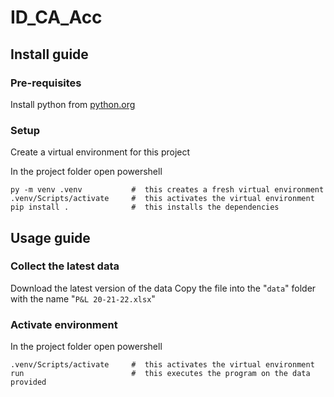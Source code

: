# ID_CA_Acc

## Install guide

### Pre-requisites

Install python from [python.org](https://www.python.org/downloads/)

### Setup

Create a virtual environment for this project

In the project folder open powershell

```shell
py -m venv .venv           #  this creates a fresh virtual environment
.venv/Scripts/activate     #  this activates the virtual environment
pip install .              #  this installs the dependencies
```

## Usage guide

### Collect the latest data

Download the latest version of the data
Copy the file into the "`data`" folder with the name "`P&L 20-21-22.xlsx`"
### Activate environment

In the project folder open powershell

```shell
.venv/Scripts/activate     #  this activates the virtual environment
run                        #  this executes the program on the data provided
```
